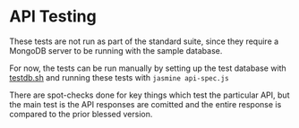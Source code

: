 # API Testing

These tests are not run as part of the standard suite, since they require a
MongoDB server to be running with the sample database.

For now, the tests can be run manually by setting up the test database with
[testdb.sh](../../database/testdb.sh) and running these tests with
`jasmine api-spec.js`

There are spot-checks done for key things which test the particular API, but
the main test is the API responses are comitted and the entire response is
compared to the prior blessed version.

